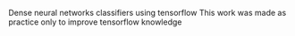 Dense neural networks classifiers using tensorflow
This work was made as practice only to improve tensorflow knowledge